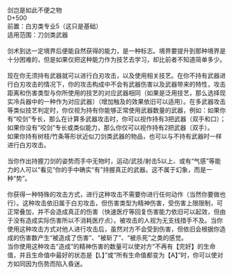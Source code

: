 <title>剑岂是如此不便之物</title>
<meta name="GENERATOR" content="WinCHM">
<meta http-equiv="Content-Type" content="text/html; charset=gb2312">
<br>剑岂是如此不便之物 
<br>D+500 
<br>前置：白刃类专业5（这只是基础） 
<br>适用范围：刀剑类武器 
<br>
<br>剑术到达一定境界后便能自然获得的能力，是一种标志。境界要提升到那种境界是十分困难的，但是如果仅把这种能力作为技艺去学习，却比前者不知道简单多少。 
<br>
<br>现在你无须持有武器就可以进行白刃攻击，以及使用相关技艺。在你不持有武器进行白刃攻击的情况下，你的攻击构成中不会有武器伤害以及武器带来的特性，攻击距离和伤害类型与你所使用的技艺的对应武器相同（如果是泛用技艺，那么选择现实冷兵器中的一种作为对应武器）（增加触及的效果依旧可以适用）。在多武器攻击等类似技艺判定时，你仅视为持有你能够正常使用武器数量的武器，例如：如果你有“咬剑”专长，那么在计算多武器攻击时，你可以视作持有3把武器（双手和口）；如果你没有“咬剑”专长或类似能力，那么你仅可以视作持有2把武器（双手）。 
<br>如果你持有树枝/竹条等形状近似刀剑类武器的物品，也可以与不持有武器时一样进行白刃攻击。 
<br>
<br>当你作出持握刀剑的姿势而手中无物时，运动/武技/射击5以上、或有“气感”等能力的人可以“看见”你的手中确实“有”持握真正的武器。这不属于幻象，而是一种“势”。 
<br>
<br>你获得一种特殊的攻击方式，进行这种攻击不需要你进行任何动作（当然你要做也行）。这种攻击依旧属于白刃攻击，但伤害类型为精神伤害，受伤害上限限制，可正常叠加，并不会造成真正的伤害（快速医疗等回复伤害能力依旧可以起效，但由于没有造成实际伤害所以不消耗医疗点）。被攻击的人视为无支线措手不及。当你使用这种攻击方式对他人进行攻击后，虽然对方不会受到伤害，但依旧会根据你造成的伤害数产生“被造成了伤害”、“被斩了”、“被杀死”之类的感觉。 
<br>当你使用这种攻击“造成”的精神伤害的数量可以使对方“不再有【完好】的生命值，并且生命值中最好的状态是【L】”或“所有生命值都变为【A】”时，你可以使对方如同因为伤势而陷入昏迷。